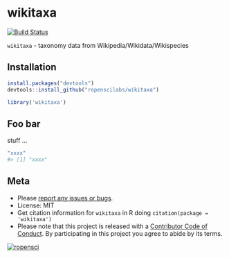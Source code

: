 wikitaxa
========



[![Build Status](https://api.travis-ci.org/ropenscilabs/wikitaxa.svg?branch=master)](https://travis-ci.org/ropenscilabs/wikitaxa)

`wikitaxa` - taxonomy data from Wikipedia/Wikidata/Wikispecies

## Installation


```r
install.packages("devtools")
devtools::install_github("ropenscilabs/wikitaxa")
```


```r
library('wikitaxa')
```

## Foo bar

stuff ...


```r
"xxxx"
#> [1] "xxxx"
```

## Meta

* Please [report any issues or bugs](https://github.com/ropenscilabs/wikitaxa/issues).
* License: MIT
* Get citation information for `wikitaxa` in R doing `citation(package = 'wikitaxa')`
* Please note that this project is released with a [Contributor Code of Conduct](CONDUCT.md). By participating in this project you agree to abide by its terms.

[![ropensci](http://ropensci.org/public_images/github_footer.png)](http://ropensci.org)
